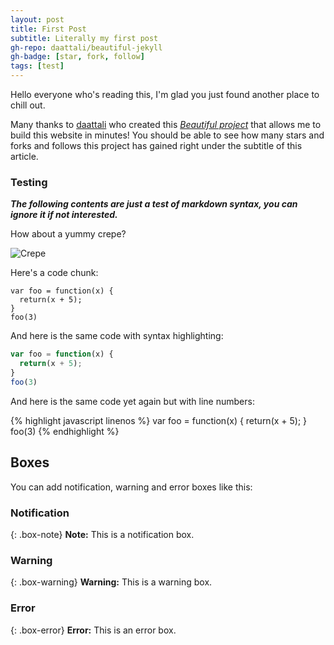 ```yaml
---
layout: post
title: First Post
subtitle: Literally my first post
gh-repo: daattali/beautiful-jekyll
gh-badge: [star, fork, follow]
tags: [test]
---
```


Hello everyone who's reading this, I'm glad you just found another place to chill out.

Many thanks to [daattali](https://github.com/daattali) who created this [*Beautiful project*](https://github.com/daattali/beautiful-jekyll) that allows me to build this website in minutes! You should be able to see how many stars and forks and follows this project has gained right under the subtitle of this article.

### Testing
**_The following contents are just a test of markdown syntax, you can ignore it if not interested._**

How about a yummy crepe?

![Crepe](https://s3-media3.fl.yelpcdn.com/bphoto/cQ1Yoa75m2yUFFbY2xwuqw/348s.jpg)

Here's a code chunk:

~~~
var foo = function(x) {
  return(x + 5);
}
foo(3)
~~~

And here is the same code with syntax highlighting:

```javascript
var foo = function(x) {
  return(x + 5);
}
foo(3)
```

And here is the same code yet again but with line numbers:

{% highlight javascript linenos %}
var foo = function(x) {
  return(x + 5);
}
foo(3)
{% endhighlight %}

## Boxes
You can add notification, warning and error boxes like this:

### Notification

{: .box-note}
**Note:** This is a notification box.

### Warning

{: .box-warning}
**Warning:** This is a warning box.

### Error

{: .box-error}
**Error:** This is an error box.
